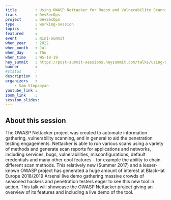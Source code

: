 ```yaml
---
title        : Using OWASP Nettacker for Recon and Vulnerability Scanning 
track        : DevSecOps
project      : DevSecOps
type         : working-session
topics       : 
featured     :
event        : mini-summit
when_year    : 2022
when_month   : Jul
when_day     : Thu
when_time    : WS-18-19
hey_summit   : https://post-summit-sessions.heysummit.com/talks/using-owasp-nettacker-for-recon-and-vulnerability-scanning/
banner       : 
#status      : 
description  :
organizers   :
    - Sam Stepanyan  
youtube_link : 
zoom_link    : 
session_slides:
---
```




## About this session
The OWASP Nettacker project was created to automate information gathering, vulnerability scanning, and in general to aid the penetration testing engagements. Nettacker is able to run various scans using a variety of methods and generate scan reports for applications and networks, including services, bugs, vulnerabilities, misconfigurations, default credentials and many other cool features - for example the ability to chain different scan methods. This relatively new (Summer 2017) and a lesser-known OWASP project has generated a huge amount of interest at BlackHat Europe 2018/2019 Arsenal live demo gathering massive crowds of seasoned hackers and penetration testers eager to see this new tool in action. This talk will showcase the OWASP Nettacker project giving an overview of its features and including a live demo of the tool.
